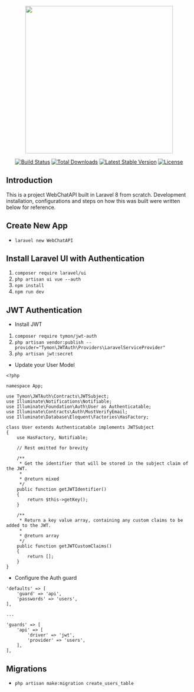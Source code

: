 <p align="center"><a href="https://laravel.com" target="_blank"><img src="https://raw.githubusercontent.com/laravel/art/master/logo-lockup/5%20SVG/2%20CMYK/1%20Full%20Color/laravel-logolockup-cmyk-red.svg" width="400"></a></p>

<p align="center">
<a href="https://travis-ci.org/laravel/framework"><img src="https://travis-ci.org/laravel/framework.svg" alt="Build Status"></a>
<a href="https://packagist.org/packages/laravel/framework"><img src="https://img.shields.io/packagist/dt/laravel/framework" alt="Total Downloads"></a>
<a href="https://packagist.org/packages/laravel/framework"><img src="https://img.shields.io/packagist/v/laravel/framework" alt="Latest Stable Version"></a>
<a href="https://packagist.org/packages/laravel/framework"><img src="https://img.shields.io/packagist/l/laravel/framework" alt="License"></a>
</p>

## Introduction

This is a project WebChatAPI built in Laravel 8 from scratch. Development installation, configurations and steps on how this was built were written below for reference.

## Create New App
- `laravel new WebChatAPI`

## Install Laravel UI with Authentication
1. `composer require laravel/ui`
2. `php artisan ui vue --auth`
3. `npm install`
4. `npm run dev`

## JWT Authentication

- Install JWT
1. `composer require tymon/jwt-auth`
2. `php artisan vendor:publish --provider="Tymon\JWTAuth\Providers\LaravelServiceProvider"`
3. `php artisan jwt:secret`

- Update your User Model

```
<?php

namespace App;

use Tymon\JWTAuth\Contracts\JWTSubject;
use Illuminate\Notifications\Notifiable;
use Illuminate\Foundation\Auth\User as Authenticatable;
use Illuminate\Contracts\Auth\MustVerifyEmail;
use Illuminate\Database\Eloquent\Factories\HasFactory;

class User extends Authenticatable implements JWTSubject
{
    use HasFactory, Notifiable;

    // Rest omitted for brevity

    /**
     * Get the identifier that will be stored in the subject claim of the JWT.
     *
     * @return mixed
     */
    public function getJWTIdentifier()
    {
        return $this->getKey();
    }

    /**
     * Return a key value array, containing any custom claims to be added to the JWT.
     *
     * @return array
     */
    public function getJWTCustomClaims()
    {
        return [];
    }
}
```

- Configure the Auth guard

```
'defaults' => [
    'guard' => 'api',
    'passwords' => 'users',
],

...

'guards' => [
    'api' => [
        'driver' => 'jwt',
        'provider' => 'users',
    ],
],
```

## Migrations

* `php artisan make:migration create_users_table`

